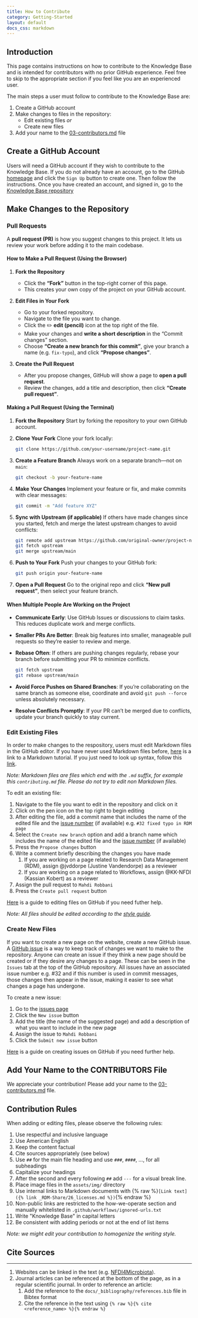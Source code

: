 ```yaml
---
title: How to Contribute
category: Getting-Started
layout: default
docs_css: markdown
---
```

 
## Introduction

This page contains instructions on how to contribute to the Knowledge Base and is intended for contributors with no prior GitHub experience. Feel free to skip to the appropriate section if you feel like you are an experienced user.

The main steps a user must follow to contribute to the Knowledge Base are:

1. Create a GitHub account
2. Make changes to files in the repository:
    - Edit existing files *or*
    - Create new files
3. Add your name to the [03-contributors.md](https://github.com/NFDI4Microbiota/nfdi4microbiota-knowledge-base/blob/main/docs/_Getting-Started/contributors.md) file

## Create a GitHub Account


Users will need a GitHub account if they wish to contribute to the Knowledge Base. If you do not already have an account, go to the GitHub [homepage](https://github.com/) and click the `Sign Up` button to create one. Then follow the instructions. Once you have created an account, and signed in, go to the [Knowledge Base repository](https://github.com/NFDI4Microbiota/nfdi4microbiota-knowledge-base.github.io)


## Make Changes to the Repository

### Pull Requests

A **pull request (PR)** is how you suggest changes to this project. It lets us review your work before adding it to the main codebase.

#### How to Make a Pull Request (Using the Browser)

1. **Fork the Repository**
   - Click the **“Fork”** button in the top-right corner of this page.
   - This creates your own copy of the project on your GitHub account.

2. **Edit Files in Your Fork**
   - Go to your forked repository.
   - Navigate to the file you want to change.
   - Click the ✏️ **edit (pencil)** icon at the top right of the file.
   - Make your changes and **write a short description** in the “Commit changes” section.
   - Choose **“Create a new branch for this commit”**, give your branch a name (e.g. `fix-typo`), and click **“Propose changes”**.

3. **Create the Pull Request**
   - After you propose changes, GitHub will show a page to **open a pull request**.
   - Review the changes, add a title and description, then click **“Create pull request”**.


#### Making a Pull Request (Using the Terminal)


1. **Fork the Repository**
   Start by forking the repository to your own GitHub account.

2. **Clone Your Fork**
   Clone your fork locally:

   ```bash
   git clone https://github.com/your-username/project-name.git
   ```

3. **Create a Feature Branch**
   Always work on a separate branch—not on `main`:

   ```bash
   git checkout -b your-feature-name
   ```

4. **Make Your Changes**
   Implement your feature or fix, and make commits with clear messages:

   ```bash
   git commit -m "Add feature XYZ"
   ```

5. **Sync with Upstream (if applicable)**
   If others have made changes since you started, fetch and merge the latest upstream changes to avoid conflicts:

   ```bash
   git remote add upstream https://github.com/original-owner/project-name.git
   git fetch upstream
   git merge upstream/main
   ```

6. **Push to Your Fork**
   Push your changes to your GitHub fork:

   ```bash
   git push origin your-feature-name
   ```

7. **Open a Pull Request**
   Go to the original repo and click **“New pull request”**, then select your feature branch.

#### When Multiple People Are Working on the Project

* **Communicate Early**: Use GitHub Issues or discussions to claim tasks. This reduces duplicate work and merge conflicts.
* **Smaller PRs Are Better**: Break big features into smaller, manageable pull requests so they’re easier to review and merge.
* **Rebase Often**: If others are pushing changes regularly, rebase your branch before submitting your PR to minimize conflicts.

  ```bash
  git fetch upstream
  git rebase upstream/main
  ```
* **Avoid Force Pushes on Shared Branches**: If you’re collaborating on the same branch as someone else, coordinate and avoid `git push --force` unless absolutely necessary.
* **Resolve Conflicts Promptly**: If your PR can’t be merged due to conflicts, update your branch quickly to stay current.

### Edit Existing Files

In order to make changes to the respository, users must edit Markdown files in the GitHub editor. If you have never used Markdown files before, [here](https://www.markdowntutorial.com/) is a link to a Markdown tutorial. If you just need to look up syntax, follow this [link](https://www.markdownguide.org/basic-syntax/).

*Note: Markdown files are files which end with the `.md` suffix, for example this `contributing.md` file. Please do not try to edit non Markdown files.*

To edit an existing file:

1. Navigate to the file you want to edit in the repository and click on it
2. Click on the pen icon on the top right to begin editing
3. After editing the file, add a commit name that includes the name of the edited file and the [issue number](#github-issues) (if available) e.g. `#32 fixed typo in RDM page`
4. Select the `Create new branch` option and add a branch name which includes the name of the edited file and the [issue number](#github-issues) (if available)
5. Press the `Propose changes` button
6. Write a comment briefly describing the changes you have made
   1. If you are working on a page related to Research Data Management (RDM), assign @jvddorpe (Justine Vandendorpe) as a reviewer
   2. If you are working on a page related to Workflows, assign @KK-NFDI (Kassian Kobert) as a reviewer
7. Assign the pull request to `Mahdi Robbani`
8. Press the `Create pull request` button

[Here](https://docs.github.com/en/repositories/working-with-files/managing-files/editing-files) is a guide to editing files on GitHub if you need futher help.

*Note: All files should be edited according to the [style guide](#markdown-style-guide).*

### Create New Files

If you want to create a new page on the website, create a new GitHub issue. A [GitHub issue](https://docs.github.com/en/issues/tracking-your-work-with-issues/about-issues) is a way to keep track of changes we want to make to the repository. Anyone can create an issue if they think a new page should be created or if they desire any changes to a page. These can be seen in the `Issues` tab at the top of the GitHub repository. All issues have an associated issue number e.g. #32 and if this number is used in commit messages, those changes then appear in the issue, making it easier to see what changes a page has undergone.

To create a new issue:

1. Go to the [issues page](https://github.com/NFDI4Microbiota/nfdi4microbiota-knowledge-base.github.io/issues)
2. Click the `New issue` button
3. Add the title (the name of the suggested page) and add a description of what you want to include in the new page
4. Assign the issue to `Mahdi Robbani`
5. Click the `Submit new issue` button

[Here](https://docs.github.com/en/issues/tracking-your-work-with-issues/creating-an-issue) is a guide on creating issues on GitHub if you need further help.


## Add Your Name to the CONTRIBUTORS File

We appreciate your contribution! Please add your name to the [03-contributors.md](https://github.com/NFDI4Microbiota/nfdi4microbiota-knowledge-base/blob/main/docs/_Getting-Started/contributors.md) file.


## Contribution Rules

When adding or editing files, please observe the following rules:

1. Use respectful and inclusive language
2. Use American English
3. Keep the content factual
4. Cite sources appropriately (see below)
5. Use `##` for the main file heading and use `###`, `####`, …, for all subheadings
6. Capitalize your headings
7. After the second and every following `##` add `---` for a visual break line.
8. Place image files in the `assets/img/` directory
9. Use internal links to Markdown documents with {% raw %}`[Link text]({% link _RDM-Share/26_licenses.md %})`{% endraw %}
10. Non-public links are restricted to the how-we-operate section and manually whitelisted in `.github/workflows/ignored-urls.txt`
11. Write "Knowledge Base" in capital letters
12. Be consistent with adding periods or not at the end of list items

*Note: we might edit your contribution to homogenize the writing style.*


## Cite Sources

---

1. Websites can be linked in the text (e.g. [NFDI4Microbiota](https://nfdi4microbiota.de/)).
2. Journal articles can be referenced at the bottom of the page, as in a regular scientific journal. In order to reference an article:
   1. Add the reference to the `docs/_bibliography/references.bib` file in Bibtex format
   2. Cite the reference in the text using `{% raw %}{% cite <reference_name> %}{% endraw %}`
